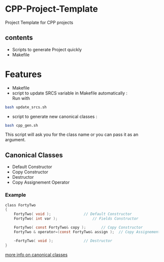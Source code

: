 # CPP-Project-Template
Project Template for CPP projects
## contents
- Scripts to generate Project quickly
- Makefile

# Features
- Makefile
- script to update SRCS variable in Makefile automatically :<br>
Run with
```bash
bash update_srcs.sh
```
- script to generate new canonical classes :<br>
```bash
bash cpp_gen.sh
```
This script will ask you for the class name or you can pass it as an argument.
## Canonical Classes
- Default Constructor
- Copy Constructor
- Destructor
- Copy Assignement Operator

### Example
```c
class FortyTwo
{
	FortyTwo( void );				// Default Constructor
	FortyTwo( int var );				// Fields Constructor

	FortyTwo( const FortyTwo& copy );		// Copy Constructor
	FortyTwo & operator=(const FortyTwo& assign );	// Copy Assignement Operator

	~FortyTwo( void );				// Destructor
}
```
[more info on canonical classes](https://www.francescmm.com/orthodox-canonical-class-form/)
